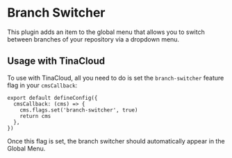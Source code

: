 # Branch Switcher

This plugin adds an item to the global menu that allows you to switch between branches of your repository via a dropdown menu.

## Usage with TinaCloud

To use with TinaCloud, all you need to do is set the `branch-switcher` feature flag in your `cmsCallback`:

```tsx
export default defineConfig({
  cmsCallback: (cms) => {
    cms.flags.set('branch-switcher', true)
    return cms
  },
})
```

Once this flag is set, the branch switcher should automatically appear in the Global Menu.
